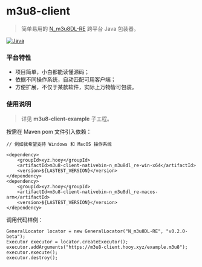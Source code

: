 # m3u8-client

> 简单易用的 [N_m3u8DL-RE](https://github.com/nilaoda/N_m3u8DL-RE) 跨平台 Java 包装器。

[![Java](https://img.shields.io/badge/java-8-ae7118.svg?style=flat-square)](https://www.oracle.com/cn/java/technologies)

### 平台特性

* 项目简单，小白都能读懂源码；
* 依据不同操作系统，自动匹配可用客户端；
* 方便扩展，不仅于某款软件，实际上万物皆可包装。

### 使用说明

> 详见 **m3u8-client-example** 子工程。

按需在 Maven pom 文件引入依赖：

```
// 例如我希望支持 Windows 和 MacOS 操作系统

<dependency>
    <groupId>xyz.hooy</groupId>
    <artifactId>m3u8-client-nativebin-n_m3u8dl_re-win-x64</artifactId>
    <version>${LASTEST_VERSION}</version>
</dependency>
<dependency>
    <groupId>xyz.hooy</groupId>
    <artifactId>m3u8-client-nativebin-n_m3u8dl_re-macos-arm</artifactId>
    <version>${LASTEST_VERSION}</version>
</dependency>
```

调用代码样例：

```
GeneralLocator locator = new GeneralLocator("N_m3u8DL-RE", "v0.2.0-beta");
Executor executor = locator.createExecutor();
executor.addArguments("https://m3u8-client.hooy.xyz/example.m3u8");
executor.execute();
executor.destroy();
```
